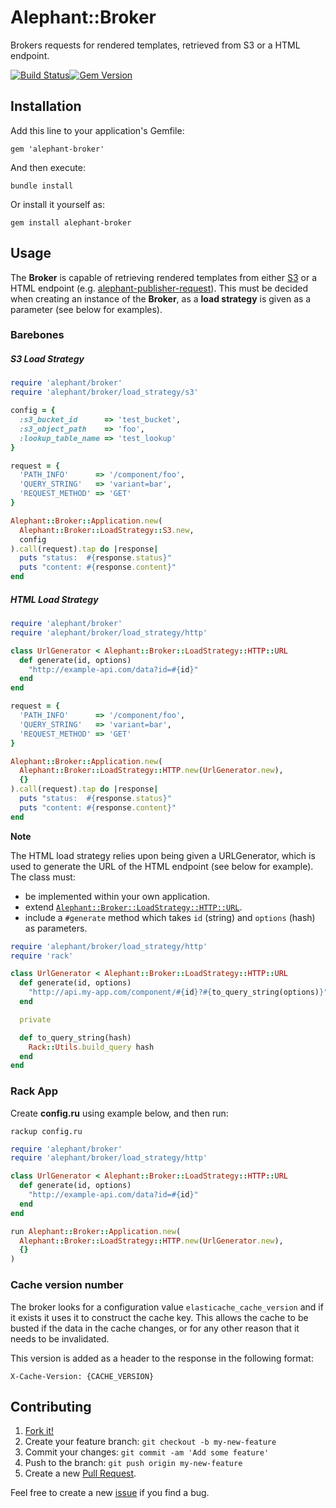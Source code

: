 # Alephant::Broker

Brokers requests for rendered templates, retrieved from S3 or a HTML endpoint.

[![Build Status](https://travis-ci.org/BBC-News/alephant-broker.png?branch=master)](https://travis-ci.org/BBC-News/alephant-broker)[![Gem Version](https://badge.fury.io/rb/alephant-broker.png)](http://badge.fury.io/rb/alephant-broker)

## Installation

Add this line to your application's Gemfile:

    gem 'alephant-broker'

And then execute:

    bundle install

Or install it yourself as:

    gem install alephant-broker

## Usage

The **Broker** is capable of retrieving rendered templates from either [S3](http://aws.amazon.com/s3/) or a HTML endpoint (e.g. [alephant-publisher-request](https://github.com/BBC-News/alephant-publisher-request)). This must be decided when creating an instance of the **Broker**, as a **load strategy** is given as a parameter (see below for examples).

### Barebones

##### S3 Load Strategy

```ruby
require 'alephant/broker'
require 'alephant/broker/load_strategy/s3'

config = {
  :s3_bucket_id      => 'test_bucket',
  :s3_object_path    => 'foo',
  :lookup_table_name => 'test_lookup'
}

request = {
  'PATH_INFO'      => '/component/foo',
  'QUERY_STRING'   => 'variant=bar',
  'REQUEST_METHOD' => 'GET'
}

Alephant::Broker::Application.new(
  Alephant::Broker::LoadStrategy::S3.new,
  config
).call(request).tap do |response|
  puts "status:  #{response.status}"
  puts "content: #{response.content}"
end
```

##### HTML Load Strategy

```ruby
require 'alephant/broker'
require 'alephant/broker/load_strategy/http'

class UrlGenerator < Alephant::Broker::LoadStrategy::HTTP::URL
  def generate(id, options)
    "http://example-api.com/data?id=#{id}"
  end
end

request = {
  'PATH_INFO'      => '/component/foo',
  'QUERY_STRING'   => 'variant=bar',
  'REQUEST_METHOD' => 'GET'
}

Alephant::Broker::Application.new(
  Alephant::Broker::LoadStrategy::HTTP.new(UrlGenerator.new),
  {}
).call(request).tap do |response|
  puts "status:  #{response.status}"
  puts "content: #{response.content}"
end
```

**Note**

The HTML load strategy relies upon being given a URLGenerator, which is used to generate the URL of the HTML endpoint (see below for example). The class must:

* be implemented within your own application.
* extend [`Alephant::Broker::LoadStrategy::HTTP::URL`](https://github.com/BBC-News/alephant-broker/blob/master/lib/alephant/broker/load_strategy/http.rb#L9-L13).
* include a `#generate` method which takes `id` (string) and `options` (hash) as parameters.

```ruby
require 'alephant/broker/load_strategy/http'
require 'rack'

class UrlGenerator < Alephant::Broker::LoadStrategy::HTTP::URL
  def generate(id, options)
    "http://api.my-app.com/component/#{id}?#{to_query_string(options)}"
  end

  private

  def to_query_string(hash)
    Rack::Utils.build_query hash
  end
end
```

### Rack App

Create **config.ru** using example below, and then run:

    rackup config.ru

```ruby
require 'alephant/broker'
require 'alephant/broker/load_strategy/http'

class UrlGenerator < Alephant::Broker::LoadStrategy::HTTP::URL
  def generate(id, options)
    "http://example-api.com/data?id=#{id}"
  end
end

run Alephant::Broker::Application.new(
  Alephant::Broker::LoadStrategy::HTTP.new(UrlGenerator.new),
  {}
)
```

### Cache version number

The broker looks for a configuration value `elasticache_cache_version` and if it exists it uses it to construct the cache key.
This allows the cache to be busted if the data in the cache changes, or for any other reason that it needs to be invalidated.

This version is added as a header to the response in the following format:

`X-Cache-Version: {CACHE_VERSION}`


## Contributing

1. [Fork it!]( http://github.com/bbc-news/alephant-broker/fork)
2. Create your feature branch: `git checkout -b my-new-feature`
3. Commit your changes: `git commit -am 'Add some feature'`
4. Push to the branch: `git push origin my-new-feature`
5. Create a new [Pull Request](https://github.com/BBC-News/alephant-broker/pulls).

Feel free to create a new [issue](https://github.com/BBC-News/alephant-broker/issues/new) if you find a bug.



